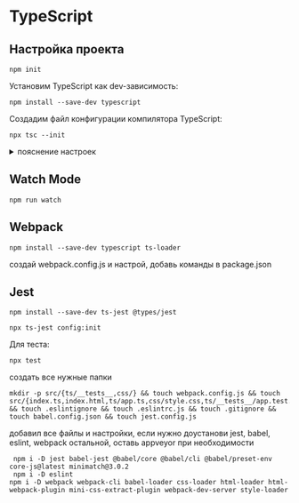 # TypeScript


## Настройка проекта

```
npm init
```
Установим TypeScript как dev-зависимость:

```
npm install --save-dev typescript
```

Создадим файл конфигурации компилятора TypeScript:

```
npx tsc --init
```
<details>
    <summary>пояснение настроек</summary>
        **Tsconfig.json**

Файл конфигурации достаточно большой, опции в нём задокументированы.
Нас интересует несколько:

* **target** — целевая версия ES (по умолчанию выставляется ES5)
* **module** — целевая система модулей (по умолчанию выставляется CommonJS)
* **outFile** — при необходимости скомпилировать всё в единый файл
* **outDir** — каталог для результатов компиляции
* **rootDir** — каталог с исходными файлами
* **sourceMap** — генерация Source Map (возможности отображать скомпилированный код в исходный при работе в дебаггере)

</details>

## Watch Mode

```
npm run watch
```

## Webpack

```
npm install --save-dev typescript ts-loader
```
создай webpack.config.js  и настрой, добавь команды в package.json

## Jest
```
npm install --save-dev ts-jest @types/jest

npx ts-jest config:init
```
Для теста:

```
npx test
```

создать все нужные папки 

```
mkdir -p src/{ts/__tests__,css/} && touch webpack.config.js && touch src/{index.ts,index.html,ts/app.ts,css/style.css,ts/__tests__/app.test.ts} && touch .eslintignore && touch .eslintrc.js && touch .gitignore && touch babel.config.json && touch jest.config.js

```

добавил все файлы и настройки, если нужно доустанови jest, babel, eslint, webpack остальной, оставь appveyor при необходимости

```
 npm i -D jest babel-jest @babel/core @babel/cli @babel/preset-env core-js@latest minimatch@3.0.2
 npm i -D eslint
npm i -D webpack webpack-cli babel-loader css-loader html-loader html-webpack-plugin mini-css-extract-plugin webpack-dev-server style-loader

```